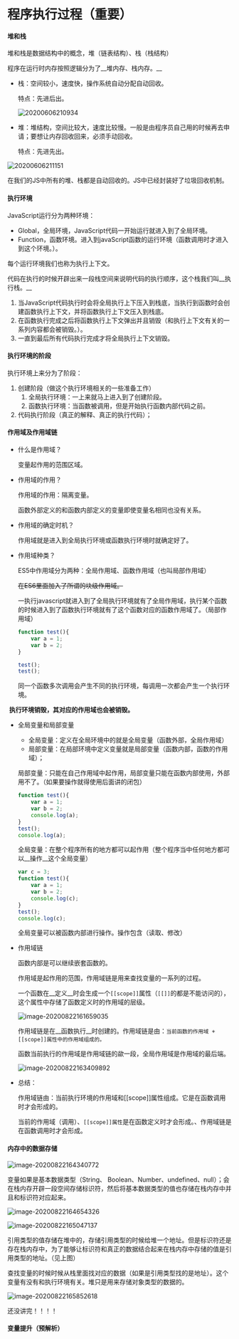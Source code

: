 # 程序执行过程（重要）

#### 堆和栈

堆和栈是数据结构中的概念，堆（链表结构）、栈（栈结构）

程序在运行时内存按照逻辑分为了__堆内存、栈内存。__

* 栈：空间较小，速度快，操作系统自动分配自动回收。
  
    特点：先进后出。
    
    ![20200606210934](_v_images/20200606210957700_14839.png)
    
* 堆：堆结构，空间比较大，速度比较慢。一般是由程序员自己用的时候再去申请；要想让内存回收回来，必须手动回收。
  
  特点：先进先出。

![20200606211151](_v_images/20200606211212421_3281.png)

在我们的JS中所有的堆、栈都是自动回收的。JS中已经封装好了垃圾回收机制。

#### 执行环境

JavaScript运行分为两种环境：

* Global，全局环境，JavaScript代码一开始运行就进入到了全局环境。
* Function，函数环境。进入到javaScript函数的运行环境（函数调用时才进入到这个环境。）。

每个运行环境我们也称为执行上下文。

代码在执行的时候开辟出来一段栈空间来说明代码的执行顺序，这个栈我们叫__执行栈。__

1. 当JavaScript代码执行时会将全局执行上下压入到栈底，当执行到函数时会创建函数执行上下文，并将函数执行上下文压入到栈底。
2. 在函数执行完成之后将函数执行上下文弹出并且销毁（和执行上下文有关的一系列内容都会被销毁。）。
3. 一直到最后所有代码执行完成才将全局执行上下文销毁。

#### 执行环境的阶段

执行环境上来分为了阶段： 

1. 创建阶段（做这个执行环境相关的一些准备工作）
   1. 全局执行环境：一上来就马上进入到了创建阶段。
   2. 函数执行环境：当函数被调用，但是开始执行函数内部代码之前。
2. 代码执行阶段（真正的解释、真正的执行代码）；

#### 作用域及作用域链

* 什么是作用域？

  变量起作用的范围区域。

* 作用域的作用？

  作用域的作用：隔离变量。

  函数外部定义的和函数内部定义的变量即使变量名相同也没有关系。

* 作用域的确定时机？

  作用域就是进入到全局执行环境或函数执行环境时就确定好了。

* 作用域种类？

  ES5中作用域分为两种：全局作用域、函数作用域（也叫局部作用域）

  ~~在ES6里面加入了所谓的块级作用域。~~

  一执行javascript就进入到了全局执行环境就有了全局作用域，执行某个函数的时候进入到了函数执行环境就有了这个函数对应的函数作用域了。（局部作用域）

  ```js
  function test(){
      var a = 1;
      var b = 2;            
  }
  
  test();
  test();
  ```

  同一个函数多次调用会产生不同的执行环境，每调用一次都会产生一个执行环境。

​		__执行环境销毁，其对应的作用域也会被销毁。__

* 全局变量和局部变量

  * 全局变量：定义在全局环境中的就是全局变量（函数外部，全局作用域）
  * 局部变量：在局部环境中定义变量就是局部变量（函数内部，函数的作用域）；

  局部变量：只能在自己作用域中起作用，局部变量只能在函数内部使用，外部用不了。（如果要操作就得使用后面讲的闭包）

  ```js
  function test(){
      var a = 1;
      var b = 2;
      console.log(a);
  }
  test();
  console.log(a);
  ```

  全局变量：在整个程序所有的地方都可以起作用（整个程序当中任何地方都可以__操作__这个全局变量）

  ```js
  var c = 3;
  function test(){
      var a = 1;
      var b = 2;
      console.log(c);
  }
  test();
  console.log(c);
  ```

  全局变量可以被函数内部进行操作。操作包含（读取、修改）

* 作用域链

  函数内部是可以继续嵌套函数的。

  作用域是起作用的范围，作用域链是用来查找变量的一系列的过程。

  一个函数在__定义__时会生成一个`[[scope]]`属性（`[[]]`的都是不能访问的），这个属性中存储了函数定义时的作用域的层级。

  ![image-20200822161659035](2.程序执行过程（重要）_img/image-20200822161659035.png)

  作用域链是在__函数执行__时创建的。作用域链是由：`当前函数的作用域 + [[scope]]属性中的作用域组成的。`

  函数当前执行的作用域是作用域链的歘一段，全局作用域是作用域的最后端。

  ![image-20200822163409892](2.程序执行过程（重要）_img/image-20200822163409892.png)

* 总结：

  作用域链由：当前执行环境的作用域和[[scope]]属性组成。它是在函数调用时才会形成的。

  当前的作用域（调用）、`[[scope]]属性`是在函数定义时才会形成。、作用域链是在函数调用时才会形成。

#### 内存中的数据存储

![image-20200822164340772](2.程序执行过程（重要）_img/image-20200822164340772.png)

变量如果是基本数据类型（String、 Boolean、Number、undefined、null）；会在栈内存开辟一段空间存储标识符，然后将基本数据类型的值也存储在栈内存中并且和标识符对应起来。

![image-20200822164654326](2.程序执行过程（重要）_img/image-20200822164654326.png)

![image-20200822165047137](2.程序执行过程（重要）_img/image-20200822165047137.png)

引用类型的值存储在堆中的，存储引用类型的时候给堆一个地址。但是标识符还是存在栈内存中，为了能够让标识符和真正的数据结合起来在栈内存中存储的值是引用类型的地址。（见上图）



查找变量的时候时候从栈里面找对应的数据（如果是引用类型找的是地址）。这个变量有没有和执行环境有关。堆只是用来存储对象类型的数据的。

![image-20200822165852618](2.程序执行过程（重要）_img/image-20200822165852618.png)



还没讲完！！！！

#### 变量提升（预解析）
